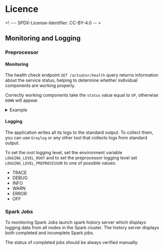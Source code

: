 # Licence

<! --- SPDX-License-Identifier: CC-BY-4.0  -- >

## Monitoring and Logging

### Preprocessor

#### Monitoring

The health check endpoint `GET /actuator/health` query returns information about the service status,
helping to determine whether individual components are working properly. 

Correctly working components take the `status` value equal to `UP`, otherwise `DOWN` will appear.

<details>
<summary>Example</summary>

```json
{
    "status": "UP",
    "components": {
        "db": {
            "status": "UP",
            "details": {
                "database": "PostgreSQL",
                "validationQuery": "isValid()"
            }
        },
        "diskSpace": {
            "status": "UP",
            "details": {
                "total": 42949672960,
                "free": 42949632000,
                "threshold": 10485760,
                "exists": true
            }
        },
        "jms": {
            "status": "UP",
            "components": {
                "artificialConnectionFactory": {
                    "status": "UP",
                    "details": {
                        "provider": "ActiveBlaze"
                    }
                },
                "betaConnectionFactory": {
                    "status": "UP",
                    "details": {
                        "provider": "ActiveBlaze"
                    }
                },
                "connectionFactory": {
                    "status": "UP",
                    "details": {
                        "provider": "ActiveBlaze"
                    }
                }
            }
        },
        "kafka": {
            "status": "UP",
            "details": {
                "topics": [
                    "sync-service-dev",
                    "eosc-stats-dev-local",
                    "eosc-stats-dev",
                    "recommendations-evaluation",
                    "recommendations-evaluations-default",
                    "artificial-eosc-stats-dev",
                    "user-sync-default"
                ]
            }
        },
        "livenessState": {
            "status": "UP"
        },
        "ping": {
            "status": "UP"
        },
        "readinessState": {
            "status": "UP"
        },
        "version": {
            "status": "UP",
            "details": {
                "version": "1.4.0-16-gd76793d"
            }
        }
    },
    "groups": [
        "liveness",
        "readiness"
    ]
}
```

</details>

#### Logging

The application writes all its logs to the standard output.
To collect them, you can use `Graylog` or any other tool that collects logs from standard output.

To set the root logging level, set the environment variable `LOGGING_LEVEL_ROOT` 
and to set the preprocessor logging level set `LOGGING_LEVEL_PREPROCESSOR` to one of possible values:
- TRACE
- DEBUG
- INFO
- WARN
- ERROR
- OFF

### Spark Jobs

To monitoring Spark Jobs launch spark history server which displays logging data from all nodes in the Spark cluster.
The history server displays both completed and incomplete Spark jobs.

The status of completed jobs should be always verified manually.